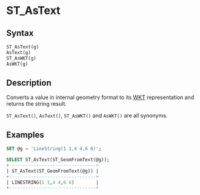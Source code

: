 # ST_AsText

## Syntax

```sql
ST_AsText(g)
AsText(g)
ST_AsWKT(g)
AsWKT(g)
```

## Description

Converts a value in internal geometry format to its [WKT](/sql-statements-structure/geographic-geometric-features/wkt/wkt-definition) representation and returns the string result.

`ST_AsText()`, `AsText()`, `ST_AsWKT()` and `AsWKT()` are all synonyms.

## Examples

```sql
SET @g = 'LineString(1 1,4 4,6 6)';

SELECT ST_AsText(ST_GeomFromText(@g));
+--------------------------------+
| ST_AsText(ST_GeomFromText(@g)) |
+--------------------------------+
| LINESTRING(1 1,4 4,6 6)        |
+--------------------------------+
```